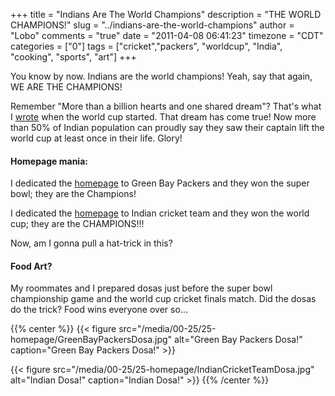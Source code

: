+++
title = "Indians Are The World Champions"
description = "THE WORLD CHAMPIONS!"
slug = "../indians-are-the-world-champions"
author = "Lobo"
comments = "true"
date = "2011-04-08 06:41:23"
timezone = "CDT"
categories = ["0"]
tags = ["cricket","packers", "worldcup", "India", "cooking", "sports", "art"]
+++


You know by now. Indians are the world champions! Yeah, say that again, WE ARE THE CHAMPIONS!

Remember "More than a billion hearts and one shared dream"? That's what I [wrote](/blog/2011-world-cup-men-in-blue-will-rock-the-world/) when the world cup started. That dream has come true! Now more than 50% of Indian population can proudly say they saw their captain lift the world cup at least once in their life. Glory!

#### Homepage mania:
I dedicated the [homepage](/index_archive/index_002.html) to Green Bay Packers and they won the super bowl; they are the Champions!

I dedicated  the [homepage](/index_archive/index_003.html) to Indian cricket team and they won the world cup; they are the CHAMPIONS!!!

Now, am I gonna pull a hat-trick in this?


#### Food Art?
My roommates and I prepared dosas just before the super bowl championship game and  the world cup cricket finals match. Did the dosas do the trick? Food wins everyone over so...

{{% center %}}
{{< figure src="/media/00-25/25-homepage/GreenBayPackersDosa.jpg" alt="Green Bay Packers Dosa!" caption="Green Bay Packers Dosa!" >}}

{{< figure src="/media/00-25/25-homepage/IndianCricketTeamDosa.jpg" alt="Indian Dosa!" caption="Indian Dosa!" >}}
{{% /center %}}
